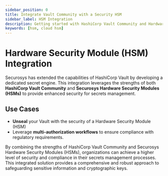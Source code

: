 ```yaml
---
sidebar_position: 0
title: Integrate Vault Community with a Security HSM
sidebar_label: HSM Integration
description: Getting started with HashiCorp Vault Community and Hardware Security Modules (HSMs)
keywords: [hsm, cloud hsm]
---
```


# Hardware Security Module (HSM) Integration

Securosys has extended the capabilities of HashiCorp Vault by developing a dedicated secret engine. This integration leverages the strengths of both **HashiCorp Vault Community** and **Securosys Hardware Security Modules (HSMs)** to provide enhanced security for secrets management.

## Use Cases

- **Unseal** your Vault with the security of a Hardware Security Module (HSM)
- Leverage **multi-authorization workflows** to ensure compliance with regulatory requirements.

By combining the strengths of HashiCorp Vault Community and Securosys Hardware Security Modules (HSMs), organizations can achieve a higher level of security and compliance in their secrets management processes. This integrated solution provides a comprehensive and robust approach to safeguarding sensitive information and cryptographic keys.